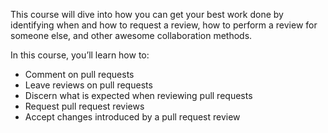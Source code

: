 This course will dive into how you can get your best work done by identifying when and how to request a review, how to perform a review for someone else, and other awesome collaboration methods.

In this course, you’ll learn how to:

- Comment on pull requests
- Leave reviews on pull requests
- Discern what is expected when reviewing pull requests
- Request pull request reviews
- Accept changes introduced by a pull request review
